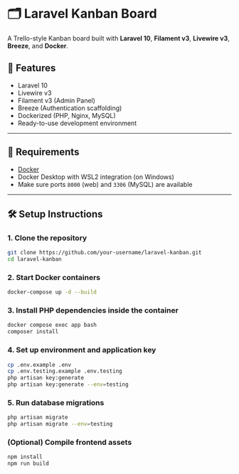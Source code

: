# 🗂️ Laravel Kanban Board

A Trello-style Kanban board built with **Laravel 10**, **Filament v3**, **Livewire v3**, **Breeze**, and **Docker**.

## 🚀 Features

- Laravel 10
- Livewire v3
- Filament v3 (Admin Panel)
- Breeze (Authentication scaffolding)
- Dockerized (PHP, Nginx, MySQL)
- Ready-to-use development environment

---

## 🧰 Requirements

- [Docker](https://www.docker.com/products/docker-desktop)
- Docker Desktop with WSL2 integration (on Windows)
- Make sure ports `8000` (web) and `3306` (MySQL) are available

---

## 🛠️ Setup Instructions

### 1. Clone the repository

```bash
git clone https://github.com/your-username/laravel-kanban.git
cd laravel-kanban
```

### 2. Start Docker containers

```bash
docker-compose up -d --build
```

### 3. Install PHP dependencies inside the container

```bash
docker compose exec app bash
composer install
```

### 4. Set up environment and application key

```bash
cp .env.example .env
cp .env.testing.example .env.testing
php artisan key:generate
php artisan key:generate --env=testing
```

### 5. Run database migrations

```bash
php artisan migrate
php artisan migrate --env=testing
```

### (Optional) Compile frontend assets

```bash
npm install
npm run build
```